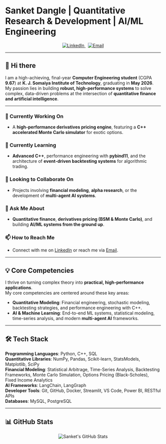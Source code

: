 # Sanket Dangle | Quantitative Research & Development | AI/ML Engineering

<p align="center">
  <a href="https://www.linkedin.com/in/sanketdangle/">
    <img src="https://img.shields.io/badge/LinkedIn-0077B5?style=for-the-badge&logo=linkedin&logoColor=white" alt="LinkedIn"/>
  </a>
  &nbsp;
  <a href="mailto:sanket1537@gmail.com">
    <img src="https://img.shields.io/badge/Email-D14836?style=for-the-badge&logo=gmail&logoColor=white" alt="Email"/>
  </a>
</p>

---

## 👋 Hi there  

I am a high-achieving, final-year **Computer Engineering student** (CGPA **9.67**) at **K. J. Somaiya Institute of Technology**, graduating in **May 2026**.  
My passion lies in building **robust, high-performance systems** to solve complex, data-driven problems at the intersection of **quantitative finance and artificial intelligence**.  

---

### 🔭 Currently Working On  
- A **high-performance derivatives pricing engine**, featuring a **C++ accelerated Monte Carlo simulator** for exotic options.  

### 🌱 Currently Learning  
- **Advanced C++**, performance engineering with **pybind11**, and the architecture of **event-driven backtesting systems** for algorithmic trading.  

### 👯 Looking to Collaborate On  
- Projects involving **financial modeling**, **alpha research**, or the development of **multi-agent AI systems**.  

### 💬 Ask Me About  
- **Quantitative finance**, **derivatives pricing (BSM & Monte Carlo)**, and building **AI/ML systems from the ground up**.  

### 📫 How to Reach Me  
- Connect with me on [LinkedIn](https://www.linkedin.com/in/sanketdangle/) or reach me via [Email](mailto:sanket1537@gmail.com).  

---

## 💡 Core Competencies  

I thrive on turning complex theory into **practical, high-performance applications**.  
My core competencies are centered around these key areas:  

- **Quantitative Modeling**: Financial engineering, stochastic modeling, backtesting strategies, and performance engineering with C++.  
- **AI & Machine Learning**: End-to-end ML systems, statistical modeling, time-series analysis, and modern **multi-agent AI** frameworks.  

---

## 🛠️ Tech Stack  

**Programming Languages**: Python, C++, SQL  
**Quantitative Libraries**: NumPy, Pandas, Scikit-learn, StatsModels, Matplotlib, SciPy  
**Financial Modeling**: Statistical Arbitrage, Time-Series Analysis, Backtesting Frameworks, Monte Carlo Simulation, Options Pricing (Black-Scholes), Fixed Income Analytics  
**AI Frameworks**: LangChain, LangGraph  
**Developer Tools**: Git, GitHub, Docker, Streamlit, VS Code, Power BI, RESTful APIs  
**Databases**: MySQL, PostgreSQL  

---

## 📊 GitHub Stats  

<p align="center">
  <img src="https://github-readme-stats.vercel.app/api?username=shanks1911&show_icons=true&theme=dracula&count_private=true" alt="Sanket's GitHub Stats" />
</p>
